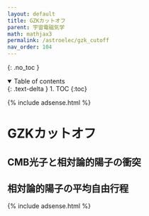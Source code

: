 ```yaml
---
layout: default
title: GZKカットオフ
parent: 宇宙電磁気学
math: mathjax3
permalink: /astroelec/gzk_cutoff
nav_order: 104
---
```


{: .no_toc }

<details open markdown="block">
  <summary>
    Table of contents
  </summary>
  {: .text-delta }
1. TOC
{:toc}
</details>

{% include adsense.html %} 

# GZKカットオフ

## CMB光子と相対論的陽子の衝突

## 相対論的陽子の平均自由行程


{% include adsense.html %} 
